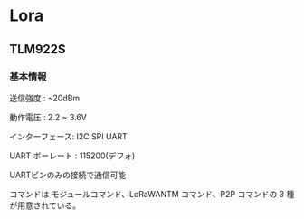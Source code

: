 # Lora

## TLM922S

### 基本情報

送信強度 : ~20dBm

動作電圧 : 2.2 ~ 3.6V

インターフェース: I2C SPI UART

UART ボーレート : 115200(デフォ)

UARTピンのみの接続で通信可能

コマンドは モジュールコマンド、LoRaWANTM コマンド、P2P コマンドの 3 種が用意されている。
